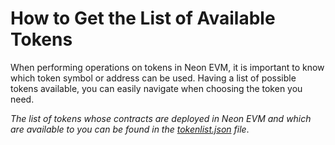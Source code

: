 # How to Get the List of Available Tokens

When performing operations on tokens in Neon EVM, it is important to know which token symbol or address can be used. Having a list of possible tokens available, you can easily navigate when choosing the token you need.

*The list of tokens whose contracts are deployed in Neon EVM and which are available to you can be found in the [tokenlist.json](https://github.com/neonlabsorg/token-list/blob/main/tokenlist.json) file*.